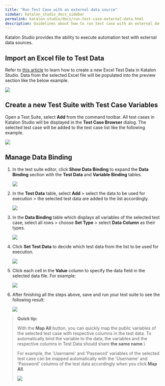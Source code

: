 ```yaml
---
title: "Run Test Case with an external data source"
sidebar: katalon_studio_docs_sidebar
permalink: katalon-studio/docs/run-test-case-external-data.html
description: Guidelines about how to run test case with an external data in Katalon Studio
---
```

Katalon Studio provides the ability to execute automation test with external data sources.

## Import an Excel file to Test Data

Refer to [this article](https://docs.katalon.com/katalon-studio/docs/manage-test-data.html#create-an-excel-test-data) to learn how to create a new Excel Test Data in Katalon Studio. Data from the selected Excel file will be populated into the preview section like the below example.

![](https://github.com/katalon-studio/docs-images/raw/master/katalon-studio/docs/run-test-case-external-data/1-new-excel-test-data.png)

## Create a new Test Suite with Test Case Variables

Open a Test Suite, select **Add** from the command toolbar. All test cases in Katalon Studio will be displayed in the **Test Case Browser** dialog. The selected test case will be added to the test case list like the following example.

![](https://github.com/katalon-studio/docs-images/raw/master/katalon-studio/docs/run-test-case-external-data/2-new-test-suite.png)

## Manage Data Binding

1. In the test suite editor, click **Show Data Binding** to expand the **Data Binding** section with the **Test Data** and **Variable Binding** tables.

    ![](https://github.com/katalon-studio/docs-images/raw/master/katalon-studio/docs/run-test-case-external-data/3-show-data-binding.png)

2. In the **Test Data** table, select **Add** > select the data to be used for execution > the selected test data are added to the list accordingly.

    ![](https://github.com/katalon-studio/docs-images/raw/master/katalon-studio/docs/run-test-case-external-data/4-display-data-binding.png)

3. In the **Data Binding** table which displays all variables of the selected test case, select all rows > choose **Set Type** > select **Data Column** as their types.

    ![](https://github.com/katalon-studio/docs-images/raw/master/katalon-studio/docs/run-test-case-external-data/5-set-type.png)

4. Click **Set Test Data** to decide which test data from the list to be used for execution.

    ![](https://github.com/katalon-studio/docs-images/raw/master/katalon-studio/docs/run-test-case-external-data/6-set-test-data.png)

5. Click each cell in the **Value** column to specify the data field in the selected data file. For example:

    ![](https://github.com/katalon-studio/docs-images/raw/master/katalon-studio/docs/run-test-case-external-data/7-after-setting.png)

6. After finishing all the steps above, save and run your test suite to see the following result:

    ![](https://github.com/katalon-studio/docs-images/raw/master/katalon-studio/docs/run-test-case-external-data/8-result.png)

> **Quick tip:**
>
> With the **Map All** button, you can quickly map the public variables of the selected test case with respective columns in the test data. To automatically bind the variable to the data, the variables and the respective columns in Test Data should share **the same name**.\
>
> For example, the 'Username' and 'Password' variables of the selected test case can be mapped automatically with the 'Username' and 'Password' columns of the test data accordingly when you click **Map All**.
>
>![](https://github.com/katalon-studio/docs-images/raw/master/katalon-studio/docs/design-a-test-suite/image2017-8-31-143A333A23.png)
